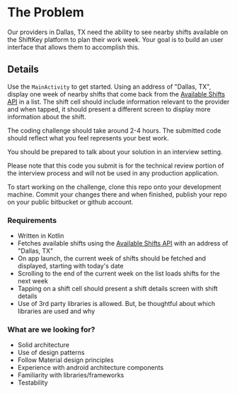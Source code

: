 # The Problem

Our providers in Dallas, TX need the ability to see nearby shifts available on the ShiftKey platform to plan their
 work week. Your goal is to build an user interface that allows them to accomplish this.
 
## Details
Use the `MainActivity` to get started. Using an address of "Dallas, TX", display one week of nearby shifts that come
 back from the [Available Shifts API](https://bitbucket.org/shiftkeyllc/ios-coding-challenge/src/master/API-DOC.md) in a list. The shift cell should include information relevant to the provider
  and when tapped, it should present a different screen to display more information about the shift.

The coding challenge should take around 2-4 hours. The submitted code should reflect what you feel represents your best work.

You should be prepared to talk about your solution in an interview setting.

Please note that this code you submit is for the technical review portion of the interview process and will not be used in any production application. 

To start working on the challenge, clone this repo onto your development machine. Commit your changes there and when finished, publish your repo on your public bitbucket or github account.

### Requirements ###

* Written in Kotlin
* Fetches available shifts using the [Available Shifts API](https://bitbucket.org/shiftkeyllc/ios-coding-challenge/src/master/API-DOC.md) with an address of "Dallas, TX"
* On app launch, the current week of shifts should be fetched and displayed, starting with today's date
* Scrolling to the end of the current week on the list loads shifts for the next week
* Tapping on a shift cell should present a shift details screen with shift details
* Use of 3rd party libraries is allowed. But, be thoughtful about which libraries are used and why

### What are we looking for? ###

* Solid architecture
* Use of design patterns
* Follow Material design principles
* Experience with android architecture components
* Familiarity with libraries/frameworks
* Testability